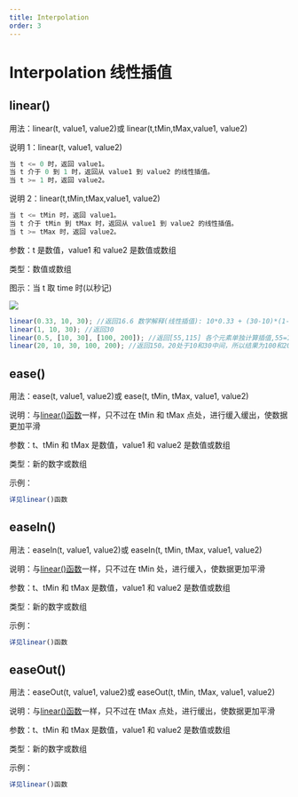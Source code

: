 ```yaml
---
title: Interpolation
order: 3
---
```


# Interpolation 线性插值

## linear()

用法：linear(t, value1, value2)或 linear(t,tMin,tMax,value1, value2)

说明 1：linear(t, value1, value2)

```javascript
当 t <= 0 时，返回 value1。
当 t 介于 0 到 1 时，返回从 value1 到 value2 的线性插值。
当 t >= 1 时，返回 value2。
```

说明 2：linear(t,tMin,tMax,value1, value2)

```javascript
当 t <= tMin 时，返回 value1。
当 t 介于 tMin 到 tMax 时，返回从 value1 到 value2 的线性插值。
当 t >= tMax 时，返回 value2。
```

参数：t 是数值，value1 和 value2 是数值或数组

类型：数值或数组

图示：当 t 取 time 时(以秒记)

![](https://mir.yuelili.com/user/docs/exp-a-z/exp-linear.png)

```javascript
linear(0.33, 10, 30); //返回16.6 数学解释(线性插值): 10*0.33 + (30-10)*(1-0.33) = 16.6。图形解释:把value1=10,value2=30,t=10帧带入上图，返回10f的value值
linear(1, 10, 30); //返回30
linear(0.5, [10, 30], [100, 200]); //返回[55,115] 各个元素单独计算插值,55=100。
linear(20, 10, 30, 100, 200); //返回150。20处于10和30中间，所以结果为100和200中间
```

## ease()

用法：ease(t, value1, value2)或 ease(t, tMin, tMax, value1, value2)

说明：与[linear()函数](<https://expression.yuelili.fun/interpolation.html#linear()>)一样，只不过在 tMin 和 tMax 点处，进行缓入缓出，使数据更加平滑

参数：t、tMin 和 tMax 是数值，value1 和 value2 是数值或数组

类型：新的数字或数组

示例：

```javascript
详见linear()函数
```

## easeIn()

用法：easeIn(t, value1, value2)或 easeIn(t, tMin, tMax, value1, value2)

说明：与[linear()函数](<https://expression.yuelili.fun/interpolation.html#linear()>)一样，只不过在 tMin 处，进行缓入，使数据更加平滑

参数：t、tMin 和 tMax 是数值，value1 和 value2 是数值或数组

类型：新的数字或数组

示例：

```javascript
详见linear()函数
```

## easeOut()

用法：easeOut(t, value1, value2)或 easeOut(t, tMin, tMax, value1, value2)

说明：与[linear()函数](<https://expression.yuelili.fun/interpolation.html#linear()>)一样，只不过在 tMax 点处，进行缓出，使数据更加平滑

参数：t、tMin 和 tMax 是数值，value1 和 value2 是数值或数组

类型：新的数字或数组

示例：

```javascript
详见linear()函数
```
